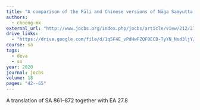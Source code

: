 ```yaml
---
title: "A comparison of the Pāli and Chinese versions of Nāga Saṃyutta, Supaṇṇa Saṃyutta, and Valāhaka Saṃyutta: early Buddhist discourse collections on mythical dragons, birds, and cloud devas"
authors:
  - choong-mk
external_url: "http://www.jocbs.org/index.php/jocbs/article/view/212/276"
drive_links: 
  - "https://drive.google.com/file/d/1q5F4E_vPdHwFZQF0ECB-TyYN_Nsd3ljY/view?usp=drivesdk"
course: sa
tags:
  - deva
  - sn
year: 2020
journal: jocbs
volume: 18
pages: "42--65"
---
```


A translation of SA 861–872 together with EA 27.8


